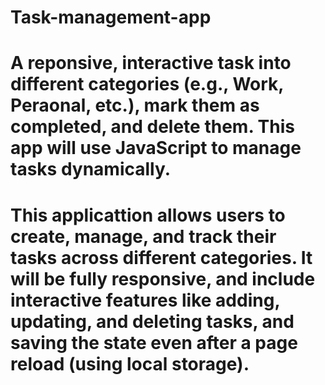 # Task-management-app

# A reponsive, interactive task into different categories (e.g., Work, Peraonal, etc.), mark them as completed, and delete them. This app will use JavaScript to manage tasks dynamically.

# This applicattion allows users to create, manage, and track their tasks across different categories. It will be fully responsive, and include interactive features like adding, updating, and deleting tasks, and saving the state even after a page reload (using local storage).
